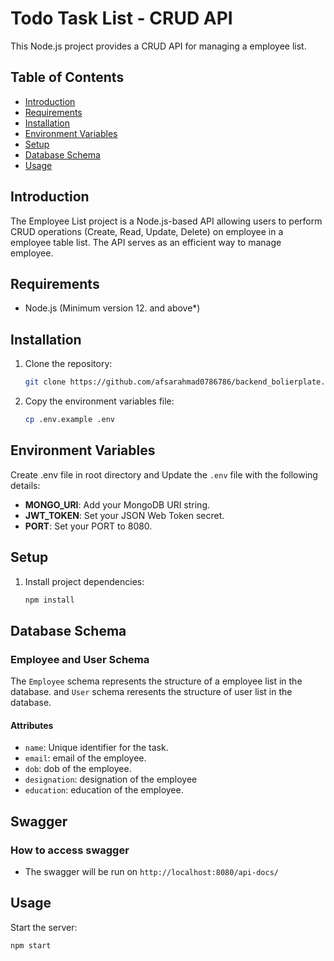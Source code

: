 # Todo Task List - CRUD API

This Node.js project provides a CRUD API for managing a employee  list.

## Table of Contents

- [Introduction](#introduction)
- [Requirements](#requirements)
- [Installation](#installation)
- [Environment Variables](#environment-variables)
- [Setup](#setup)
- [Database Schema](#database-schema)
- [Usage](#usage)

## Introduction

The Employee List project is a Node.js-based API allowing users to perform CRUD operations (Create, Read, Update, Delete) on employee in a employee table list. The API serves as an efficient way to manage employee.

## Requirements

- Node.js (Minimum version 12. and above*)

## Installation

1. Clone the repository:

    ```bash
    git clone https://github.com/afsarahmad0786786/backend_bolierplate.git
    ```

2. Copy the environment variables file:

    ```bash
    cp .env.example .env
    ```

## Environment Variables

Create .env file in root directory and Update the `.env` file with the following details:

- **MONGO_URI**: Add your MongoDB URI string.
- **JWT_TOKEN**: Set your JSON Web Token secret.
- **PORT**: Set your PORT to 8080.

## Setup

1. Install project dependencies:

    ```bash
    npm install
    ```

## Database Schema

### Employee and User Schema

The `Employee` schema represents the structure of a employee list in the database. and `User` schema reresents the structure of user list in the database.

#### Attributes

- `name`: Unique identifier for the task.
- `email`: email of the employee.
- `dob`: dob of the employee.
- `designation`: designation of the employee
- `education`: education of the employee.

## Swagger

### How to access swagger

- The swagger will be run on `http://localhost:8080/api-docs/`

## Usage

Start the server:

```bash
npm start